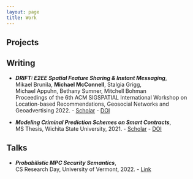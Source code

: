 ```yaml
---
layout: page
title: Work
---
```



## Projects



## Writing

- _**DRIFT: E2EE Spatial Feature Sharing & Instant Messaging**_, <br> Mikael Brunila, **Michael McConnell**, Stalgia Grigg, <br> Michael Appuhn, Bethany Sumner, Mitchell Bohman <br> Proceedings of the 6th ACM SIGSPATIAL International Workshop on Location-based Recommendations, Geosocial Networks and Geoadvertising 2022. - [Scholar](https://scholar.google.com/citations?view_op=view_citation&hl=en&citation_for_view=k-MfymQAAAAJ:d1gkVwhDpl0C) - [DOI](https://dl.acm.org/doi/abs/10.1145/3557992.3565987)

- _**Modeling Criminal Prediction Schemes on Smart Contracts**_, <br> MS Thesis, Wichita State University, 2021. - [Scholar](https://scholar.google.com/citations?view_op=view_citation&hl=en&citation_for_view=k-MfymQAAAAJ:u-x6o8ySG0sC) - [DOI](https://soar.wichita.edu/handle/10057/21596)

## Talks

- _**Probabilistic MPC Security Semantics**_, <br> CS Research Day, University of Vermont, 2022. - [Link](https://www.uvm.edu/~jonaolap/csrd/2022.html#t9-abstract)
